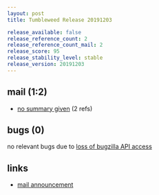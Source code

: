 ```yaml
---
layout: post
title: Tumbleweed Release 20191203

release_available: false
release_reference_count: 2
release_reference_count_mail: 2
release_score: 95
release_stability_level: stable
release_version: 20191203
---
```


## mail (1:2)

- [no summary given](https://lists.opensuse.org/opensuse-factory/2019-12/msg00040.html) (2 refs)

## bugs (0)

<!--more-->

no relevant bugs due to [loss of bugzilla API access](https://bugzilla.opensuse.org/show_bug.cgi?id=1157722)



## links

- [mail announcement](https://lists.opensuse.org/opensuse-factory/2019-12/msg00039.html)
